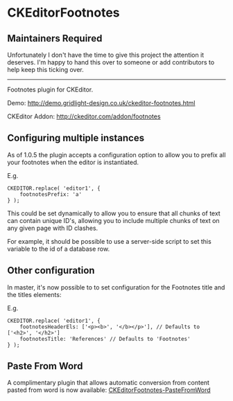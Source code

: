 CKEditorFootnotes
==================

Maintainers Required
--------------------

Unfortunately I don't have the time to give this project the attention it deserves. I'm happy to hand this over to someone or add contributors to help keep this ticking over.

---

Footnotes plugin for CKEditor.

Demo: http://demo.gridlight-design.co.uk/ckeditor-footnotes.html

CKEditor Addon: http://ckeditor.com/addon/footnotes

Configuring multiple instances
------------------------------

As of 1.0.5 the plugin accepts a configuration option to allow you to prefix all your footnotes when the editor is instantiated.

E.g.

~~~
CKEDITOR.replace( 'editor1', {
    footnotesPrefix: 'a'
} );
~~~

This could be set dynamically to allow you to ensure that all chunks of text can contain unique ID's, allowing you to include multiple chunks of text on any given page with ID clashes.

For example, it should be possible to use a server-side script to set this variable to the id of a database row.


Other configuration
-------------------

In master, it's now possible to to set configuration for the Footnotes title and the titles elements:

E.g.

~~~
CKEDITOR.replace( 'editor1', {
    footnotesHeaderEls: ['<p><b>', '</b></p>'], // Defaults to ['<h2>', '</h2>']
    footnotesTitle: 'References' // Defaults to 'Footnotes'
} );
~~~

Paste From Word
---------------

A complimentary plugin that allows automatic conversion from content pasted from word is now available:
[CKEditorFootnotes-PasteFromWord](https://github.com/andykirk/CKEditorFootnotes-PasteFromWord)
